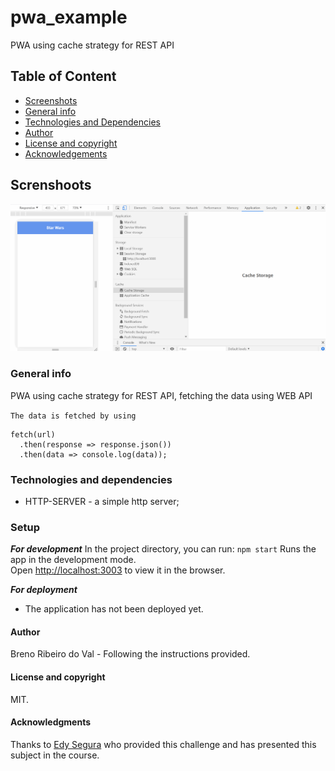 # pwa_example
PWA using cache strategy for REST API

## Table of Content
* [Screenshots](#screenshots)
* [General info](#general-info)
* [Technologies and Dependencies](#technologies-&-dependencies)
* [Author](#author)
* [License and copyright](#license-and-copyright)
* [Acknowledgements](#acknowledgements)

## Screnshoots
![](/assets/Fetch_API.gif)

### General info
PWA using cache strategy for REST API, fetching the data using WEB API

`The data is fetched by using`
````
fetch(url)
  .then(response => response.json())
  .then(data => console.log(data));
````

### Technologies and dependencies
* HTTP-SERVER - a simple http server;

### Setup
**_For development_**
In the project directory, you can run:
`npm start`
Runs the app in the development mode.\
Open [http://localhost:3003](http://localhost:3003) to view it in the browser.

**_For deployment_**
- The application has not been deployed yet.

#### Author
Breno Ribeiro do Val - Following the instructions provided.

#### License and copyright
MIT.

#### Acknowledgments
Thanks to [Edy Segura](https://github.com/edysegura) who provided this challenge and has presented this subject in the course.